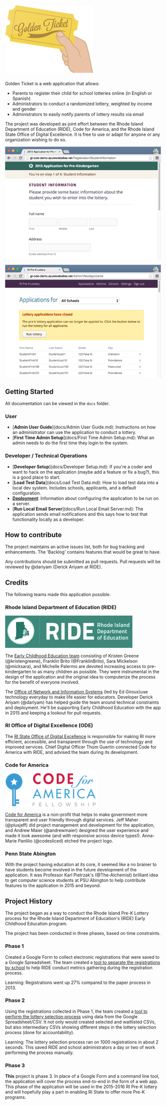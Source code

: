# ![Golden Ticket](docs/img/golden-ticket.png)

Golden Ticket is a web application that allows:

- Parents to register their child for school lotteries online (in English or Spanish)
- Administrators to conduct a randomized lottery, weighted by income and gender
- Administrators to easily notify parents of lottery results via email

The project was developed as joint effort between the Rhode Island Department of Education (RIDE), Code for America, and the Rhode Island State Office of Digital Excellence. It is free to use or adapt for anyone or any organization wishing to do so.

![](docs/img/student_info_screen.png)

![](docs/img/view_applicants_screen.png)

## Getting Started

All documentation can be viewed in the `docs` folder.

### User

- [**Admin User Guide**](docs/Admin User Guide.md): Instructions on how an administrator can use the application to conduct a lottery.
- [**First Time Admin Setup**](docs/First Time Admin Setup.md): What an admin needs to do the first time they login to the system. 

### Developer / Technical Operations

- [**Developer Setup**](docs/Developer Setup.md): If you're a coder and want to hack on the application (maybe add a feature or fix a bug?), this is a good place to start.
- [**Load Test Data**](docs/Load Test Data.md): How to load test data into a local dev system. Includes schools, applicants, and a default configuration.
- [**Deployment**](docs/Deployment.md): Information about configuring the application to be run on a server.
- [**Run Local Email Server**](docs/Run Local Email Server.md): The application sends email notifications and this says how to test that functionality locally as a developer.

## How to contribute

The project maintains an active issues list, both for bug tracking and enhancements. The 'Backlog' contains features that would be great to have.

Any contributions should be submitted as pull requests. Pull requests will be reviewed by @dariyam (Derick Ariyam at RIDE).

## Credits

The following teams made this application possible.

### Rhode Island Department of Education (RIDE)

![Rhode Island Department of Education (RIDE)](docs/img/ride.png)

The [Early Childhood Education team](http://www.ride.ri.gov/InstructionAssessment/EarlyChildhoodEducation.aspx) consisting of Kristen Greene (@kristengreene), Franklin Brito (@FranklinBrito), Sara Mickelson (@micksara), and Michelle Palermo are devoted increasing access to pre-kindergarten to as many children as possible. They were instrumental in the design of the application and the original idea to computerize the process for the benefit of everyone involved.

The [Office of Network and Information Systems](http://www.ride.ri.gov/InsideRIDE/RIDEOffices/NetworkInformationSystems.aspx) (led by Ed Giroux)use technology everyday to make life easier for educators. Developer Derick Ariyam (@dariyam) has helped guide the team around technical constraints and deployment. He'll be supporting Early Childhood Education with the app in 2015 and keeping a lookout for pull requests.

### RI Office of Digital Excellence (ODE)

The [RI State Office of Digital Excellence](https://twitter.com/ri_ode) is responsible for making RI more efficient, accessible, and transparent through the use of technology and improved services. Chief Digital Officer Thom Guertin connected Code for America with RIDE, and advised the team during its development.

### Code for America

![Code for America](docs/img/cfa_fellowship.png)

[Code for America](http://www.codeforamerica.org) is a non-profit that helps to make government more transparent and user friendly through digital services. Jeff Maher (@plusjeff) did project management and development for the application, and Andrew Maier (@andrewmaier) designed the user experience and made it look awesome (and with responsive across device types!). Anna-Marie Panlilio (@codesliced) etched the project logo.

### Penn State Abington

With the project having education at its core, it seemed like a no brainer to have students become involved in the future development of the application. It was  Professor Karl Pietrzak's (@The-Alchemist) brilliant idea to get computer science students at PSU Abington to help contribute features to the application in 2015 and beyond.

## Project History

The project began as a way to conduct the Rhode Island Pre-K Lottery process for the Rhode Island Department of Education's (RIDE) Early Childhood Education program.

The project has been conducted in three phases, based on time constraints.

### Phase 1

Created a Google Form to collect electronic registrations that were saved to a Google Spreadsheet. The team created a [tool to separate the registrations by school](http://github.com/codeforamerica/golden-ticket-splitter) to help RIDE conduct metrics gathering during the registration process.

Learning: Registrations went up 27% compared to the paper process in 2013.

### Phase 2

Using the registrations collected in Phase 1, the team created a [tool to perform the lottery selection process](http://github.com/codeforamerica/golden-ticket-console) using data from the Google Spreadsheet/CSV. It not only would created selected and waitlisted CSVs, but also intermediary CSVs showing different steps in the lottery selection process (done for accountability).

Learning: The lottery selection process ran on 1000 registrations in about 2 seconds. This saved RIDE and school administrators a day or two of work performing the process manually.

### Phase 3

**This** project is phase 3. In place of a Google Form and a command line tool, the application will cover the process end-to-end in the form of a web app. This phase of the application will be used in the 2015-2016 RI Pre-K lottery and will hopefully play a part in enabling RI State to offer more Pre-K programs.




